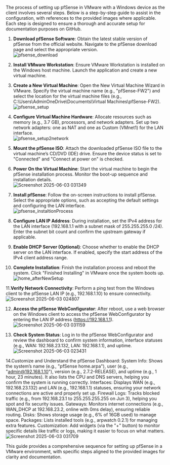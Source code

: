 The process of setting up pfSense in VMware with a Windows device as the client involves several steps. Below is a step-by-step guide to assist in the configuration, with references to the provided images where applicable. Each step is designed to ensure a thorough and accurate setup for documentation purposes on GitHub.

1. **Download pfSense Software**: Obtain the latest stable version of pfSense from the official website. Navigate to the pfSense download page and select the appropriate version.  
   ![pfsense_download](https://github.com/user-attachments/assets/4ee9842e-17d2-4aaa-ad81-77eaa1ada2a5)


2. **Install VMware Workstation**: Ensure VMware Workstation is installed on the Windows host machine. Launch the application and create a new virtual machine.

3. **Create a New Virtual Machine**: Open the New Virtual Machine Wizard in VMware. Specify the virtual machine name (e.g., "pfSense-FW2") and select the location for the virtual machine files (e.g., C:\Users\AdminOneDrive\Documents\Virtual Machines\pfSense-FW2).  
   ![pfsense_setup](https://github.com/user-attachments/assets/4c4599b9-d294-467b-9c9c-81b0320e2a0c)


4. **Configure Virtual Machine Hardware**: Allocate resources such as memory (e.g., 3.7 GB), processors, and network adapters. Set up two network adapters: one as NAT and one as Custom (VMnet1) for the LAN interface.  
   ![pfsense_setup2network](https://github.com/user-attachments/assets/e6ffea4f-ad89-439e-9085-e0f39e0bc500)


5. **Mount the pfSense ISO**: Attach the downloaded pfSense ISO file to the virtual machine’s CD/DVD (IDE) drive. Ensure the device status is set to "Connected" and "Connect at power on" is checked.

6. **Power On the Virtual Machine**: Start the virtual machine to begin the pfSense installation process. Monitor the boot-up sequence and installation details.  
   ![Screenshot 2025-06-03 031349](https://github.com/user-attachments/assets/c40adfd4-d67e-4a51-8621-3e7f81dce445)


7. **Install pfSense**: Follow the on-screen instructions to install pfSense. Select the appropriate options, such as accepting the default settings and configuring the LAN interface.  
   ![pfsense_instaltionProcess](https://github.com/user-attachments/assets/731b2594-8bc3-4776-82b2-66c8c323eedb)


8. **Configure LAN IP Address**: During installation, set the IPv4 address for the LAN interface (192.168.1.1 with a subnet mask of 255.255.255.0 /24). Enter the subnet bit count and confirm the upstream gateway if applicable.  
   

9. **Enable DHCP Server (Optional)**: Choose whether to enable the DHCP server on the LAN interface. If enabled, specify the start address of the IPv4 client address range.  
   

10. **Complete Installation**: Finish the installation process and reboot the system. Click "Finished Installing" in VMware once the system boots up.  
    ![home_afterNewSetup](https://github.com/user-attachments/assets/351489eb-117f-4e79-b1ae-a18b52e8bfaa)

11.**Verify Network Connectivity**: Perform a ping test from the Windows client to the pfSense LAN IP (e.g., 192.168.1.10) to ensure connectivity.
   ![Screenshot 2025-06-03 024807](https://github.com/user-attachments/assets/05c5c2f5-2349-4c13-9d31-1fce0d89fcaa)


12. **Access the pfSense WebConfigurator**: After reboot, use a web browser on the Windows client to access the pfSense WebConfigurator by entering the LAN IP address (https://192.168.1.1).  
    ![Screenshot 2025-06-03 031159](https://github.com/user-attachments/assets/e706ecaf-4184-4703-9fa7-3f9d69911b82)



13. **Check System Status**: Log in to the pfSense WebConfigurator and review the dashboard to confirm system information, interface statuses (e.g., WAN: 192.168.23.132, LAN: 192.168.1.1), and uptime.  
    ![Screenshot 2025-06-03 023431](https://github.com/user-attachments/assets/8cef748b-0c1b-4338-a885-27e8d203fd7a)

14.Customize and Understand the pfSense Dashboard:
System Info: Shows the system’s name (e.g., "pfSense home.arpa"), user (e.g., "admin@192.168.1.10"), version (e.g., 2.7.2-RELEASE), and uptime (e.g., 1 hour, 23 minutes). It also lists the CPU and DNS servers, helping you confirm the system is running correctly.
Interfaces: Displays WAN (e.g., 192.168.23.132) and LAN (e.g., 192.168.1.1) statuses, ensuring your network connections are active and properly set up.
Firewall Logs: Tracks blocked traffic (e.g., from 192.168.23.1 to 255.255.255.255 on Jun 3), helping you spot and fix security issues.
Gateways: Monitors internet connections (e.g., WAN_DHCP at 192.168.23.2, online with 0ms delay), ensuring reliable routing.
Disks: Shows storage usage (e.g., 6% of 16GB used) to manage space.
Packages: Lists installed tools (e.g., arpwatch 0.2.1) for managing extra features.
Customization: Add widgets (via the "+" button) to monitor specific details like traffic or logs, making it easier to focus on what matters.
![Screenshot 2025-06-03 031709](https://github.com/user-attachments/assets/18d138b8-d5dd-4175-a3b5-e835f9eeba66)



This guide provides a comprehensive sequence for setting up pfSense in a VMware environment, with specific steps aligned to the provided images for clarity and documentation.
